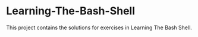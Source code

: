 # Learning-The-Bash-Shell
This project contains the solutions for exercises in Learning The Bash Shell.
